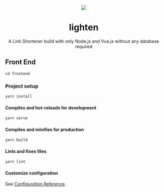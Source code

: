 <p align="center">
  <img src="https://i.loli.net/2020/09/21/pZqIjufyCUHaV4X.png" />
</p>
<h1 align="center">lighten</h1>
<p align="center">A Link Shortener build with only Node.js and Vue.js without any database required</p>

## Front End
```
cd frontend
```

### Project setup
```bash
yarn install
```

#### Compiles and hot-reloads for development
```bash
yarn serve
```

#### Compiles and minifies for production
```bash
yarn build
```

#### Lints and fixes files
```bash
yarn lint
```

#### Customize configuration
See [Configuration Reference](https://cli.vuejs.org/config/).
